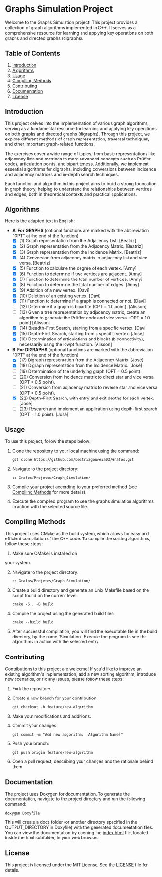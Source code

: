 # Graphs Simulation Project

Welcome to the Graphs Simulation project! This project provides a collection of graph algorithms implemented in C++. It serves as a comprehensive resource for learning and applying key operations on both graphs and directed graphs (digraphs).

## Table of Contents

1. [Introduction](#introduction)
2. [Algorithms](#algorithms)
3. [Usage](#usage)
4. [Compiling Methods](#compiling-methods)
5. [Contributing](#contributing)
6. [Documentation](#documentation)
7. [License](#license)

## Introduction

This project delves into the implementation of various graph algorithms, serving as a fundamental resource for learning and applying key operations on both graphs and directed graphs (digraphs). Through this project, we explore different methods of graph representation, traversal techniques, and other important graph-related functions.

The exercises cover a wide range of topics, from basic representations like adjacency lists and matrices to more advanced concepts such as Prüffer codes, articulation points, and bipartiteness. Additionally, we implement essential algorithms for digraphs, including conversions between incidence and adjacency matrices and in-depth search techniques.

Each function and algorithm in this project aims to build a strong foundation in graph theory, helping to understand the relationships between vertices and edges, both in theoretical contexts and practical applications. 

## Algorithms
  Here is the adapted text in English:

 - **A. For GRAPHS** (optional functions are marked with the abbreviation "OPT" at the end of the function)
   - [x] (1) Graph representation from the Adjacency List. [Beatriz]
   - [x] (2) Graph representation from the Adjacency Matrix. [Beatriz]
   - [x] (3) Graph representation from the Incidence Matrix. [Beatriz]
   - [x] (4) Conversion from adjacency matrix to adjacency list and vice versa. [Beatriz]
   - [x] (5) Function to calculate the degree of each vertex. [Anny]
   - [x] (6) Function to determine if two vertices are adjacent. [Anny]
   - [x] (7) Function to determine the total number of vertices. [Anny]
   - [x] (8) Function to determine the total number of edges. [Anny]
   - [x] (9) Addition of a new vertex. [Davi]
   - [x] (10) Deletion of an existing vertex. [Davi]
   - [x] (11) Function to determine if a graph is connected or not. [Davi]
   - [ ] (12) Determine if a graph is bipartite (OPT = 1.0 point). [Alisson]
   - [ ] (13) Given a tree representation by adjacency matrix, create an algorithm to generate the Prüffer code and vice versa. (OPT = 1.0 point) [Alisson]
   - [x] (14) Breadth-First Search, starting from a specific vertex. [Davi]
   - [x] (15) Depth-First Search, starting from a specific vertex. [José]
   - [x] (16) Determination of articulations and blocks (biconnectivity), necessarily using the lowpt function. [Alisson]

 - **B. For DIGRAPHS** (optional functions are marked with the abbreviation "OPT" at the end of the function)
   - [x] (17) Digraph representation from the Adjacency Matrix. [José]
   - [x] (18) Digraph representation from the Incidence Matrix. [José]
   - [ ] (19) Determination of the underlying graph (OPT = 0.5 point).
   - [ ] (20) Conversion from incidence matrix to direct star and vice versa (OPT = 0.5 point).
   - [ ] (21) Conversion from adjacency matrix to reverse star and vice versa (OPT = 0.5 point).
   - [x] (22) Depth-First Search, with entry and exit depths for each vertex. [José]
   - [ ] (23) Research and implement an application using depth-first search (OPT = 1.0 point). [José]

## Usage

To use this project, follow the steps below:

1. Clone the repository to your local machine using the command:

   ```shell
   git clone https://github.com/beatrizgouveia03/Grafos.git
   ```

2. Navigate to the project directory:

   ```shell
   cd Grafos/Projetos/Graph_Simulation/
   ```

3. Compile your project according to your preferred method (see [Compiling Methods](#compiling-methods) for more details).

4. Execute the compiled program to see the graphs simulation algorithms in action with the selected source file.

## Compiling Methods

This project uses CMake as the build system, which allows for easy and efficient compilation of the C++ code. To compile the sorting algorithms, follow these steps:

1. Make sure CMake is installed on

 your system.

2. Navigate to the project directory:

   ```shell
   cd Grafos/Projetos/Graph_Simulation/
   ```

3. Create a build directory and generate an Unix Makefile based on the script found on the current level:

   ```shell
   cmake -S . -B build
   ```

4. Compile the project using the generated build files:

   ```shell
   cmake --build build
   ```

6. After successful compilation, you will find the executable file in the build directory, by the name 'Simulation'. Execute the program to see the algorithms in action with the selected entry.

## Contributing

Contributions to this project are welcome! If you'd like to improve an existing algorithm's implementation, add a new sorting algorithm, introduce new scenarios, or fix any issues, please follow these steps:

1. Fork the repository.

2. Create a new branch for your contribution:

   ```shell
   git checkout -b feature/new-algorithm
   ```

3. Make your modifications and additions.

4. Commit your changes:

   ```shell
   git commit -m "Add new algorithm: [Algorithm Name]"
   ```

5. Push your branch:

   ```shell
   git push origin feature/new-algorithm
   ```

6. Open a pull request, describing your changes and the rationale behind them.

## Documentation
The project uses Doxygen for documentation. To generate the documentation, navigate to the project directory and
run the following command:

```shell
doxygen Doxyfile
```
This will create a docs folder (or another directory specified in the OUTPUT_DIRECTORY in Doxyfile) with the generated documentation files. You can view the documentation by opening the [index.html](/docs/html/index.html) file, located inside the html subfolder, in your web browser.

##  License
This project is licensed under the MIT License. See the [LICENSE](../../LICENSE.md) file for details.